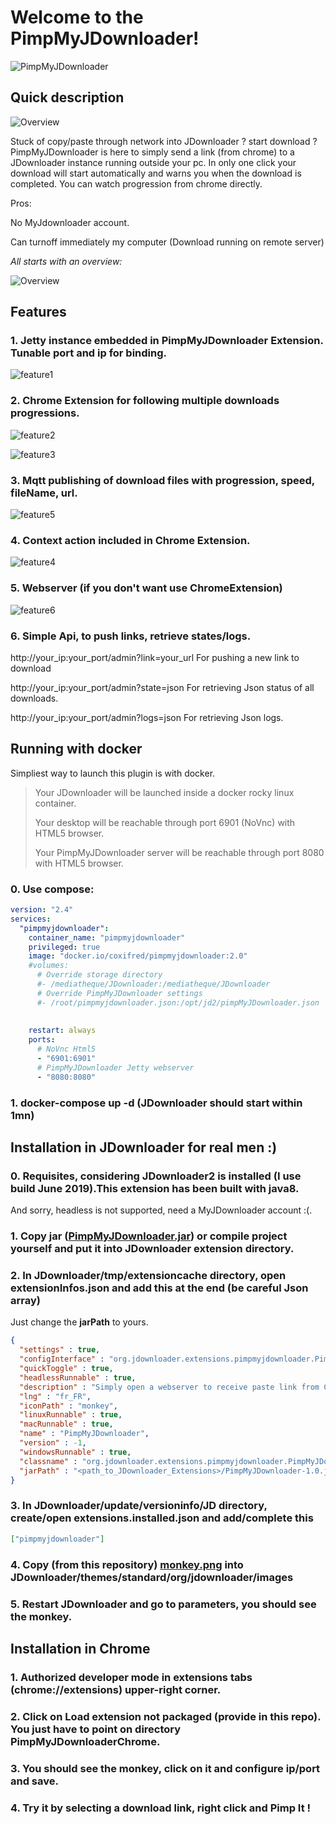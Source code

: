 # Welcome to the PimpMyJDownloader!


![PimpMyJDownloader](https://github.com/coxifred/PimpMyJDownloader/blob/master/images_resources4wiki/fond.png?raw=true&s=100)

## **Quick description**
![Overview](https://github.com/coxifred/PimpMyJDownloader/blob/master/images_resources4wiki/monkey.png?raw=true)

Stuck of copy/paste through network into JDownloader ? start download ? PimpMyJDownloader is here to simply send a link (from chrome) to a JDownloader instance running outside your pc. In only one click your download will start automatically and warns you when the download is completed. You can watch progression from chrome directly.

Pros:

  No MyJdownloader account.

  Can turnoff immediately my computer (Download running on remote server)

_All starts with an overview:_

![Overview](https://github.com/coxifred/PimpMyJDownloader/blob/master/images_resources4wiki/arch.png?raw=true)

## **Features**


### 1. Jetty instance embedded in PimpMyJDownloader Extension. Tunable port and ip for binding.

![feature1](https://github.com/coxifred/PimpMyJDownloader/blob/master/images_resources4wiki/extension.jpg?raw=true)

### 2. Chrome Extension for following multiple downloads progressions.

![feature2](https://github.com/coxifred/PimpMyJDownloader/blob/master/images_resources4wiki/extension2.jpg?raw=true)

![feature3](https://github.com/coxifred/PimpMyJDownloader/blob/master/images_resources4wiki/extension3.jpg?raw=true)

### 3. Mqtt publishing of download files with progression, speed, fileName, url.

![feature5](https://github.com/coxifred/PimpMyJDownloader/blob/master/images_resources4wiki/extension5.jpg?raw=true)

### 4. Context action included in Chrome Extension.

![feature4](https://github.com/coxifred/PimpMyJDownloader/blob/master/images_resources4wiki/extension4.jpg?raw=true)

### 5. Webserver (if you don't want use ChromeExtension)

![feature6](https://github.com/coxifred/PimpMyJDownloader/blob/master/images_resources4wiki/extension6.jpg?raw=true)

### 6. Simple Api, to push links, retrieve states/logs.

http://your_ip:your_port/admin?link=your_url  For pushing a new link to download

http://your_ip:your_port/admin?state=json  For retrieving Json status of all downloads.

http://your_ip:your_port/admin?logs=json  For retrieving Json logs.

## **Running with docker**

Simpliest way to launch this plugin is with docker.

> Your JDownloader will be launched inside a docker rocky linux container.
> 
> Your desktop will be reachable through port 6901 (NoVnc) with HTML5 browser.
> 
> Your PimpMyJDownloader server will be reachable through port 8080 with HTML5 browser.
> 

### 0. Use compose:

```yaml
version: "2.4"
services:
  "pimpmyjdownloader":
    container_name: "pimpmyjdownloader"
    privileged: true
    image: "docker.io/coxifred/pimpmyjdownloader:2.0"
    #volumes:
      # Override storage directory
      #- /mediatheque/JDownloader:/mediatheque/JDownloader
      # Override PimpMyJDownloader settings
      #- /root/pimpmyjdownloader.json:/opt/jd2/pimpMyJDownloader.json
     
      
    restart: always
    ports:
      # NoVnc Html5
      - "6901:6901"
      # PimpMyJDownloader Jetty webserver
      - "8080:8080"
```
### 1. docker-compose up -d (JDownloader should start within 1mn)

## **Installation in JDownloader** for real men :)

### 0. Requisites, considering JDownloader2 is installed (I use build June 2019).This extension has been built with java8.
And sorry, headless is not supported, need a MyJDownloader account :(.

### 1. Copy jar ([PimpMyJDownloader.jar](https://github.com/coxifred/PimpMyJDownloader/raw/master/release/PimpMyJDownloader-1.0.jar)) or compile project yourself and put it into JDownloader extension directory.

### 2. In JDownloader/tmp/extensioncache directory, open extensionInfos.json and add this at the end (be careful Json array)

Just change the **jarPath** to yours.
 
```json
{
  "settings" : true,
  "configInterface" : "org.jdownloader.extensions.pimpmyjdownloader.PimpMyJDownloaderConfig",
  "quickToggle" : true,
  "headlessRunnable" : true,
  "description" : "Simply open a webserver to receive paste link from ChromeExtension",
  "lng" : "fr_FR",
  "iconPath" : "monkey",
  "linuxRunnable" : true,
  "macRunnable" : true,
  "name" : "PimpMyJDownloader",
  "version" : -1,
  "windowsRunnable" : true,
  "classname" : "org.jdownloader.extensions.pimpmyjdownloader.PimpMyJDownloaderExtension",
  "jarPath" : "<path_to_JDownloader_Extensions>/PimpMyJDownloader-1.0.jar"
}
```
### 3. In JDownloader/update/versioninfo/JD directory, create/open extensions.installed.json and add/complete this

```json
["pimpmyjdownloader"]
```

### 4. Copy (from this repository) [monkey.png](https://github.com/coxifred/PimpMyJDownloader/blob/master/images_resources4wiki/monkey.png?raw=true) into JDownloader/themes/standard/org/jdownloader/images

### 5. Restart JDownloader and go to parameters, you should see the monkey.

## **Installation in Chrome**

### 1. Authorized developer mode in extensions tabs (chrome://extensions) upper-right corner.

### 2. Click on Load extension not packaged (provide in this repo). You just have to point on directory PimpMyJDownloaderChrome.

### 3. You should see the monkey, click on it and configure ip/port and save.

### 4. Try it by selecting a download link, right click and Pimp It !

